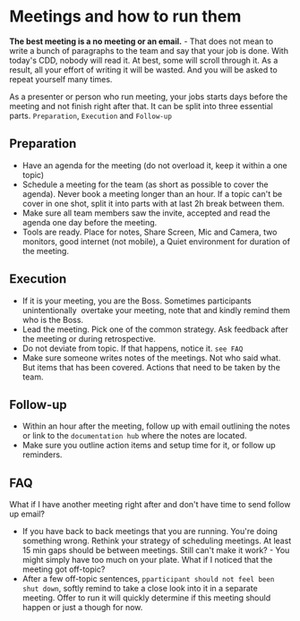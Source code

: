 # Meetings and how to run them
**The best meeting is a no meeting or an email.** - That does not mean to write a bunch of paragraphs to the team and say that your job is done. With today's CDD,  nobody will read it. At best, some will scroll through it. As a result, all your effort of writing it will be wasted. And you will be asked to repeat yourself many times.

As a presenter or person who run meeting, your jobs starts days before the meeting and not finish right after that. It can be split into three essential parts. `Preparation`, `Execution` and `Follow-up`

## Preparation
- Have an agenda for the meeting (do not overload it, keep it within a one topic)
- Schedule a meeting for the team (as short as possible to cover the agenda). Never book a meeting longer than an hour. If a topic can't be cover in one shot, split it into parts with at last 2h break between them.
- Make sure all team members saw the invite, accepted and read the agenda one day before the meeting.
- Tools are ready. Place for notes, Share Screen, Mic and Camera,  two monitors, good internet (not mobile), a Quiet environment for duration of the meeting.

## Execution
- If it is your meeting, you are the Boss. Sometimes participants unintentionally  overtake your meeting, note that and kindly remind them who is the Boss.
- Lead the meeting. Pick one of the common strategy. Ask feedback after the meeting or during retrospective.
- Do not deviate from topic. If that happens, notice it. `see FAQ`
- Make sure someone writes notes of the meetings. Not who said what. But items that has been covered. Actions that need to be taken by the team.

## Follow-up
- Within an hour after the meeting, follow up with email outlining the notes or link to the `documentation hub` where the notes are located.
- Make sure you outline action items and setup time for it, or follow up reminders.

## FAQ
What if I have another meeting right after and don't have time to send follow up email?
- If you have back to back meetings that you are running. You're doing something wrong. Rethink your strategy of scheduling meetings. At least 15 min gaps should be between meetings. Still can't make it work? - You might simply have too much on your plate.
What if I noticed that the meeting got off-topic?
- After a few off-topic sentences, `pparticipant should not feel been shut down`, softly remind to take a close look into it in a separate meeting. Offer to run it will quickly determine if this meeting should happen or just a though for now.
